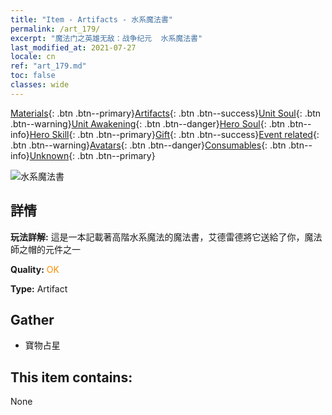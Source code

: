 ```yaml
---
title: "Item - Artifacts - 水系魔法書"
permalink: /art_179/
excerpt: "魔法门之英雄无敌：战争纪元  水系魔法書"
last_modified_at: 2021-07-27
locale: cn
ref: "art_179.md"
toc: false
classes: wide
---
```

 [Materials](/ItemsCN/){: .btn .btn--primary}[Artifacts](/ItemsCN/Artifacts/){: .btn .btn--success}[Unit Soul](/ItemsCN/UnitSoul/){: .btn .btn--warning}[Unit Awakening](/ItemsCN/UnitAwakening/){: .btn .btn--danger}[Hero Soul](/ItemsCN/HeroSoul/){: .btn .btn--info}[Hero Skill](/ItemsCN/HeroSkill/){: .btn .btn--primary}[Gift](/ItemsCN/Gift/){: .btn .btn--success}[Event related](/ItemsCN/Events/){: .btn .btn--warning}[Avatars](/ItemsCN/Avatars/){: .btn .btn--danger}[Consumables](/ItemsCN/Consumables/){: .btn .btn--info}[Unknown](/ItemsCN/Unknown/){: .btn .btn--primary}

 ![水系魔法書](/images/t/artifact_40462.png)

## 詳情
 **玩法詳解:** 這是一本記載著高階水系魔法的魔法書，艾德雷德將它送給了你，魔法師之帽的元件之一

 **Quality:** <span style="color: #FF8C00">OK</span>

 **Type:** Artifact

## Gather

*    寶物占星 

## This item contains:

  None

